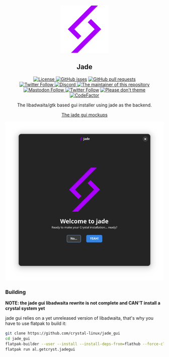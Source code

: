 <p align="center">
  <a href="https://github.com/crystal-linux/todo/">
    <img src="https://github.com/crystal-linux/branding/blob/main/logos/crystal-logo-minimal.png?raw=true" alt="Logo" width="150" height="150">
  </a>
</p>

<h2 align="center">Jade</h2>

<p align="center">
    <a href="https://github.com/crystal-linux/.github/blob/main/LICENSE"><img src="https://img.shields.io/badge/License-GPL--3.0-blue.svg" alt="License">
    <a href="https://github/crystal-linux/jade_gui"><img alt="GitHub isses" src="https://img.shields.io/github/issues-raw/crystal-linux/jade_gui"></a>
    <a href="https://github/crystal-linux/jade_gui"><img alt="GitHub pull requests" src="https://img.shields.io/github/issues-pr-raw/crystal-linux/jade_gui"></a><br>
    <a href="https://twitter.com/intent/user?screen_name=crystal_linux"><img alt="Twitter Follow" src="https://img.shields.io/twitter/follow/crystal_linux?style=flat?color=blue">
    <a href="https://discord.gg/hYJgu8K5aA"><img alt="Discord" src="https://img.shields.io/discord/825473796227858482?color=blue&label=Discord&logo=Discord&logoColor=white"> </a>
    <a href="https://github.com/axtloss"><a href="https://github.com/axtloss"><img src="https://img.shields.io/badge/Maintainer-@axtloss-brightgreen" alt="The maintainer of this repository" href="https://github.com/axtloss"></a></a><br>
    <a href="https://fosstodon.org/@crystal_linux"><img alt="Mastodon Follow" src="https://img.shields.io/mastodon/follow/108618426259408142?domain=https%3A%2F%2Ffosstodon.org">
    <a href="https://twitter.com/crystal_linux"><img alt="Twitter Follow" src="https://img.shields.io/twitter/follow/crystal_linux"></a>
    <a href="https://stopthemingmy.app/"><img alt="Please don't theme" src="https://stopthemingmy.app/badge.svg"><br>
    <a href="https://www.codefactor.io/repository/github/crystal-linux/jade-gui"><img src="https://www.codefactor.io/repository/github/crystal-linux/jade-gui/badge" alt="CodeFactor" /></a>
    
</p>

<p align="center"> The libadwaita/gtk based gui installer using jade as the backend.
</p>

<p align="center"><a  href="https://github.com/crystal-linux/demos-mockups/blob/main/preview.pdf">The jade gui mockups</p></a>


![](main-page-screenshot.png)


### Building
__NOTE: the jade gui libadwaita rewrite is not complete and CAN'T install a crystal system yet__

jade gui relies on a yet unreleased version of libadwaita, that's why you have to use flatpak to build it:

```sh
git clone https://github.com/crystal-linux/jade_gui
cd jade_gui
flatpak-builder --user --install --install-deps-from=flathub --force-clean build-dir al.getcryst.jadegui 
flatpak run al.getcryst.jadegui
```
